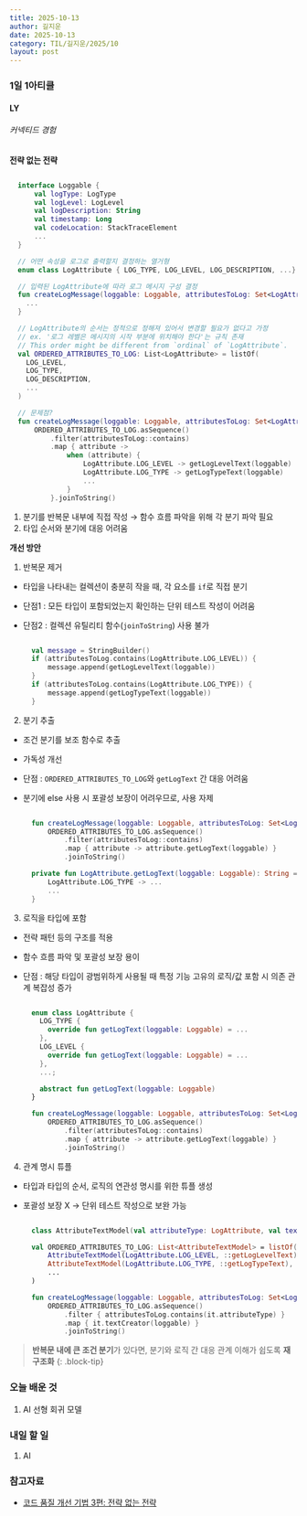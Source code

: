 ```yaml
---
title: 2025-10-13
author: 길지운
date: 2025-10-13
category: TIL/길지운/2025/10
layout: post
---
```


### 1일 1아티클
#### LY
###### 커넥티드 경험
**전략 없는 전략**
```kotlin

  interface Loggable {
      val logType: LogType
      val logLevel: LogLevel
      val logDescription: String
      val timestamp: Long
      val codeLocation: StackTraceElement
      ...
  }

  // 어떤 속성을 로그로 출력할지 결정하는 열거형
  enum class LogAttribute { LOG_TYPE, LOG_LEVEL, LOG_DESCRIPTION, ...}

  // 입력된 LogAttribute에 따라 로그 메시지 구성 결정
  fun createLogMessage(loggable: Loggable, attributesToLog: Set<LogAttribute>): String {
    ...
  }

  // LogAttribute의 순서는 정적으로 정해져 있어서 변경할 필요가 없다고 가정
  // ex. '로그 레벨은 메시지의 시작 부분에 위치해야 한다'는 규칙 존재
  // This order might be different from `ordinal` of `LogAttribute`.
  val ORDERED_ATTRIBUTES_TO_LOG: List<LogAttribute> = listOf(
    LOG_LEVEL,
    LOG_TYPE,
    LOG_DESCRIPTION,
    ...
  )

  // 문제점?
  fun createLogMessage(loggable: Loggable, attributesToLog: Set<LogAttribute>): String =
      ORDERED_ATTRIBUTES_TO_LOG.asSequence()
          .filter(attributesToLog::contains)
          .map { attribute ->
              when (attribute) {
                  LogAttribute.LOG_LEVEL -> getLogLevelText(loggable)
                  LogAttribute.LOG_TYPE -> getLogTypeText(loggable)
                  ...
              }
          }.joinToString()

```
1. 분기를 반복문 내부에 직접 작성 → 함수 흐름 파악을 위해 각 분기 파악 필요
2. 타입 순서와 분기에 대응 어려움
  
**개선 방안**
1. 반복문 제거
  - 타입을 나타내는 컬렉션이 충분히 작을 때, 각 요소를 `if`로 직접 분기
  - 단점1 : 모든 타입이 포함되었는지 확인하는 단위 테스트 작성이 어려움
  - 단점2 : 컬렉션 유틸리티 함수(`joinToString`) 사용 불가
    
    ```kotlin
    
      val message = StringBuilder()
      if (attributesToLog.contains(LogAttribute.LOG_LEVEL)) {
          message.append(getLogLevelText(loggable))
      }
      if (attributesToLog.contains(LogAttribute.LOG_TYPE)) {
          message.append(getLogTypeText(loggable))
      }

    ```
2. 분기 추출
  - 조건 분기를 보조 함수로 추출
  - 가독성 개선
  - 단점 : `ORDERED_ATTRIBUTES_TO_LOG`와 `getLogText` 간 대응 어려움
  - 분기에 else 사용 시 포괄성 보장이 어려우므로, 사용 자제
    
    ```kotlin

      fun createLogMessage(loggable: Loggable, attributesToLog: Set<LogAttribute>): String =
          ORDERED_ATTRIBUTES_TO_LOG.asSequence()
              .filter(attributesToLog::contains)
              .map { attribute -> attribute.getLogText(loggable) }
              .joinToString()

      private fun LogAttribute.getLogText(loggable: Loggable): String = when(this) {
          LogAttribute.LOG_TYPE -> ...
          ...
      }    

    ```
3. 로직을 타입에 포함
  - 전략 패턴 등의 구조를 적용
  - 함수 흐름 파악 및 포괄성 보장 용이
  - 단점 : 해당 타입이 광범위하게 사용될 때 특정 기능 고유의 로직/값 포함 시 의존 관계 복잡성 증가
    
    ```kotlin

      enum class LogAttribute {
        LOG_TYPE {
          override fun getLogText(loggable: Loggable) = ...
        },
        LOG_LEVEL {
          override fun getLogText(loggable: Loggable) = ...
        },
        ...;

        abstract fun getLogText(loggable: Loggable)
      }

      fun createLogMessage(loggable: Loggable, attributesToLog: Set<LogAttribute>): String =
          ORDERED_ATTRIBUTES_TO_LOG.asSequence()
              .filter(attributesToLog::contains)
              .map { attribute -> attribute.getLogText(loggable) }
              .joinToString()

    ```
4. 관계 명시 튜플
  - 타입과 타입의 순서, 로직의 연관성 명시를 위한 튜플 생성
  - 포괄성 보장 X → 단위 테스트 작성으로 보완 가능
    
    ```kotlin

      class AttributeTextModel(val attributeType: LogAttribute, val textCreator: (Loggable) -> String)

      val ORDERED_ATTRIBUTES_TO_LOG: List<AttributeTextModel> = listOf(
          AttributeTextModel(LogAttribute.LOG_LEVEL, ::getLogLevelText),
          AttributeTextModel(LogAttribute.LOG_TYPE, ::getLogTypeText),
          ...
      )

      fun createLogMessage(loggable: Loggable, attributesToLog: Set<LogAttribute>): String =
          ORDERED_ATTRIBUTES_TO_LOG.asSequence()
              .filter { attributesToLog.contains(it.attributeType) }
              .map { it.textCreator(loggable) }
              .joinToString()

    ```
  
> **반복문 내에 큰 조건 분기**가 있다면, 분기와 로직 간 대응 관계 이해가 쉽도록 **재구조화**
{: .block-tip}
  
### 오늘 배운 것
1. AI 선형 회귀 모델
  
### 내일 할 일
1. AI
  
### 참고자료
- [코드 품질 개선 기법 3편: 전략 없는 전략](https://techblog.lycorp.co.jp/ko/techniques-for-improving-code-quality-3)